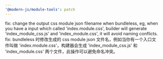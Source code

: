 ```yaml
---
'@modern-js/module-tools': patch
---
```


fix: change the output css module json filename when bundleless, eg, when you have a input which called 'index.module.css', builder will generate 'index_module_css.js' and 'index_module.css', it will avoid naming conflicts.
fix:  bundleless 时修改生成的 css module json 文件名，例如当你有一个入口文件叫做 'index.module.css'，构建器会生成 'index_module_css.js' 和 'index_module.css' 两个文件，此操作可以避免命名冲突。
